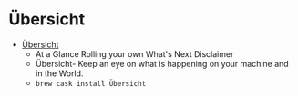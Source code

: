 # Übersicht
- [Übersicht](http://tracesof.net/uebersicht/)
  -  At a Glance Rolling your own What's Next Disclaimer
  - Übersicht- Keep an eye on what is happening on your machine and in the World.
  - `brew cask install Übersicht`
